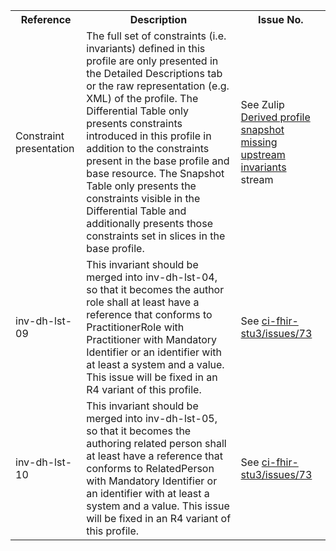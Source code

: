 <table class="list" width="100%">
<tbody>
  <tr>
    <th>Reference</th>
    <th>Description</th>
    <th>Issue No.</th>
  </tr>
  <tr>
        <td>Constraint presentation</td>
        <td>The full set of constraints (i.e. invariants) defined in this profile are only presented in the Detailed Descriptions tab or the raw representation (e.g. XML) of the profile. The Differential Table only presents constraints introduced in this profile in addition to the constraints present in the base profile and base resource. The Snapshot Table only presents the constraints visible in the Differential Table and additionally presents those constraints set in slices in the base profile.</td>
        <td>See Zulip <a href="https://chat.fhir.org/#narrow/stream/179252-IG-creation/topic/Derived.20profile.20snapshot.20missing.20upstream.20invariants">Derived profile snapshot missing upstream invariants</a> stream</td>
  </tr>
     <tr>
        <td>inv-dh-lst-09</td>
        <td>This invariant should be merged into inv-dh-lst-04, so that it becomes the author role shall at least have a reference that conforms to PractitionerRole with Practitioner with Mandatory Identifier or an identifier with at least a system and a value. This issue will be fixed in an R4 variant of this profile.</td>
        <td>See <a href="https://github.com/AuDigitalHealth/ci-fhir-stu3/issues/73">ci-fhir-stu3/issues/73</a></td>
  </tr>
      <tr>
        <td>inv-dh-lst-10</td>
        <td>This invariant should be merged into inv-dh-lst-05, so that it becomes the authoring related person shall at least have a reference that conforms to RelatedPerson with Mandatory Identifier or an identifier with at least a system and a value. This issue will be fixed in an R4 variant of this profile.</td>
        <td>See <a href="https://github.com/AuDigitalHealth/ci-fhir-stu3/issues/73">ci-fhir-stu3/issues/73</a></td>
  </tr>  
 </tbody>
</table>
